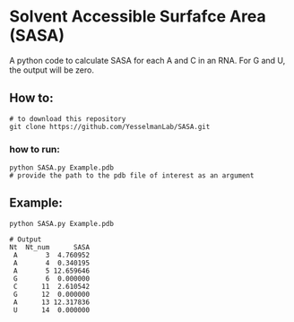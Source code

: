 # Solvent Accessible Surfafce Area (SASA)

A python code to calculate SASA for each A and C in an RNA. For G and U, the output will be zero. 

## How to:
```shell
# to download this repository
git clone https://github.com/YesselmanLab/SASA.git
```

### how to run:
```shell
python SASA.py Example.pdb
# provide the path to the pdb file of interest as an argument
```

## Example:
```shell
python SASA.py Example.pdb

# Output
Nt  Nt_num      SASA
 A       3  4.760952
 A       4  0.340195
 A       5 12.659646
 G       6  0.000000
 C      11  2.610542
 G      12  0.000000
 A      13 12.317836
 U      14  0.000000
```

